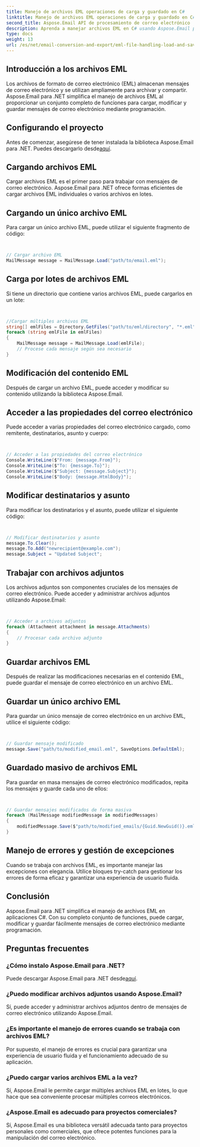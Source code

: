 ```yaml
---
title: Manejo de archivos EML operaciones de carga y guardado en C#
linktitle: Manejo de archivos EML operaciones de carga y guardado en C#
second_title: Aspose.Email API de procesamiento de correo electrónico .NET
description: Aprenda a manejar archivos EML en C# usando Aspose.Email para .NET. Guía paso a paso con ejemplos de código para cargar, modificar y guardar mensajes de correo electrónico.
type: docs
weight: 13
url: /es/net/email-conversion-and-export/eml-file-handling-load-and-save-operations-in-csharp/
---
```


## Introducción a los archivos EML

Los archivos de formato de correo electrónico (EML) almacenan mensajes de correo electrónico y se utilizan ampliamente para archivar y compartir. Aspose.Email para .NET simplifica el manejo de archivos EML al proporcionar un conjunto completo de funciones para cargar, modificar y guardar mensajes de correo electrónico mediante programación.

## Configurando el proyecto

 Antes de comenzar, asegúrese de tener instalada la biblioteca Aspose.Email para .NET. Puedes descargarlo desde[aquí](https://releases.aspose.com/email/net).

## Cargando archivos EML

Cargar archivos EML es el primer paso para trabajar con mensajes de correo electrónico. Aspose.Email para .NET ofrece formas eficientes de cargar archivos EML individuales o varios archivos en lotes.

## Cargando un único archivo EML

Para cargar un único archivo EML, puede utilizar el siguiente fragmento de código:

```csharp


// Cargar archivo EML
MailMessage message = MailMessage.Load("path/to/email.eml");
```

## Carga por lotes de archivos EML

Si tiene un directorio que contiene varios archivos EML, puede cargarlos en un lote:

```csharp


//Cargar múltiples archivos EML
string[] emlFiles = Directory.GetFiles("path/to/eml/directory", "*.eml");
foreach (string emlFile in emlFiles)
{
    MailMessage message = MailMessage.Load(emlFile);
    // Procese cada mensaje según sea necesario
}
```

## Modificación del contenido EML

Después de cargar un archivo EML, puede acceder y modificar su contenido utilizando la biblioteca Aspose.Email.

## Acceder a las propiedades del correo electrónico

Puede acceder a varias propiedades del correo electrónico cargado, como remitente, destinatarios, asunto y cuerpo:

```csharp


// Acceder a las propiedades del correo electrónico
Console.WriteLine($"From: {message.From}");
Console.WriteLine($"To: {message.To}");
Console.WriteLine($"Subject: {message.Subject}");
Console.WriteLine($"Body: {message.HtmlBody}");
```

## Modificar destinatarios y asunto

Para modificar los destinatarios y el asunto, puede utilizar el siguiente código:

```csharp


// Modificar destinatarios y asunto
message.To.Clear();
message.To.Add("newrecipient@example.com");
message.Subject = "Updated Subject";
```

## Trabajar con archivos adjuntos

Los archivos adjuntos son componentes cruciales de los mensajes de correo electrónico. Puede acceder y administrar archivos adjuntos utilizando Aspose.Email:

```csharp


// Acceder a archivos adjuntos
foreach (Attachment attachment in message.Attachments)
{
    // Procesar cada archivo adjunto
}
```

## Guardar archivos EML

Después de realizar las modificaciones necesarias en el contenido EML, puede guardar el mensaje de correo electrónico en un archivo EML.

## Guardar un único archivo EML

Para guardar un único mensaje de correo electrónico en un archivo EML, utilice el siguiente código:

```csharp


// Guardar mensaje modificado
message.Save("path/to/modified_email.eml", SaveOptions.DefaultEml);
```

## Guardado masivo de archivos EML

Para guardar en masa mensajes de correo electrónico modificados, repita los mensajes y guarde cada uno de ellos:

```csharp


// Guardar mensajes modificados de forma masiva
foreach (MailMessage modifiedMessage in modifiedMessages)
{
    modifiedMessage.Save($"path/to/modified_emails/{Guid.NewGuid()}.eml", SaveOptions.DefaultEml);
}
```

## Manejo de errores y gestión de excepciones

Cuando se trabaja con archivos EML, es importante manejar las excepciones con elegancia. Utilice bloques try-catch para gestionar los errores de forma eficaz y garantizar una experiencia de usuario fluida.

## Conclusión

Aspose.Email para .NET simplifica el manejo de archivos EML en aplicaciones C#. Con su completo conjunto de funciones, puede cargar, modificar y guardar fácilmente mensajes de correo electrónico mediante programación.

## Preguntas frecuentes

### ¿Cómo instalo Aspose.Email para .NET?

 Puede descargar Aspose.Email para .NET desde[aquí](https://releases.aspose.com/email/net).

### ¿Puedo modificar archivos adjuntos usando Aspose.Email?

Sí, puede acceder y administrar archivos adjuntos dentro de mensajes de correo electrónico utilizando Aspose.Email.

### ¿Es importante el manejo de errores cuando se trabaja con archivos EML?

Por supuesto, el manejo de errores es crucial para garantizar una experiencia de usuario fluida y el funcionamiento adecuado de su aplicación.

### ¿Puedo cargar varios archivos EML a la vez?

Sí, Aspose.Email le permite cargar múltiples archivos EML en lotes, lo que hace que sea conveniente procesar múltiples correos electrónicos.

### ¿Aspose.Email es adecuado para proyectos comerciales?

Sí, Aspose.Email es una biblioteca versátil adecuada tanto para proyectos personales como comerciales, que ofrece potentes funciones para la manipulación del correo electrónico.